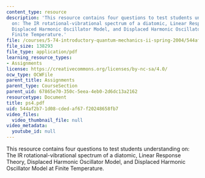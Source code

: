 ```yaml
---
content_type: resource
description: 'This resource contains four questions to test students understanding
  on: The IR rotational-vibrational spectrum of a diatomic, Linear Response Theory,
  Displaced Harmonic Oscillator Model, and Displaced Harmonic Oscillator Model at
  Finite Temperature.'
file: /courses/5-74-introductory-quantum-mechanics-ii-spring-2004/544af2b71d08cdedaf67f20248658fb7_ps4.pdf
file_size: 138293
file_type: application/pdf
learning_resource_types:
- Assignments
license: https://creativecommons.org/licenses/by-nc-sa/4.0/
ocw_type: OCWFile
parent_title: Assignments
parent_type: CourseSection
parent_uid: 67865e70-350c-5eea-4eb0-2d6dc13a2162
resourcetype: Document
title: ps4.pdf
uid: 544af2b7-1d08-cded-af67-f20248658fb7
video_files:
  video_thumbnail_file: null
video_metadata:
  youtube_id: null
---
```

This resource contains four questions to test students understanding on: The IR rotational-vibrational spectrum of a diatomic, Linear Response Theory, Displaced Harmonic Oscillator Model, and Displaced Harmonic Oscillator Model at Finite Temperature.